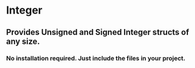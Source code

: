 # Integer
  ## Provides Unsigned and Signed Integer structs of any size.
  
  ### No installation required. Just include the files in your project.
